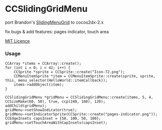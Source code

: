 # CCSlidingGridMenu

port Brandon's [SlidingMenuGrid](http://brandonreynolds.com/blog/2011/01/09/cocos2d-sliding-menu-grid/) to cocos2dx-2.x

fix bugs & add features: pages indicator, touch area

[MIT Licence](http://opensource.org/licenses/mit-license.php)

### Usage
    CCArray *items = CCArray::create();
    for (int i = 0; i < 42; i++) {
        CCSprite *sprite = CCSprite::create("Icon-72.png");
        CCMenuItemSprite *item = CCMenuItemSprite::create(sprite, sprite, this, menu_selector(HelloWorld::itemCallback));
        items->addObject(item);
    }
    
    CCSlidingGridMenu *gridMenu = CCSlidingGridMenu::create(items, 5, 4, CCSizeMake(60, 50), true, ccp(240, 160), 120);
    addChild(gridMenu);
    gridMenu->setShowIndicator(true);
    gridMenu->setIndicatorSprite(CCSprite::create("pages-indicator.png"));
    CCEdgeInsets capsInset = {50, 100, 50, 100};
    gridMenu->setTouchAreaWithCapInsets(capsInset);
